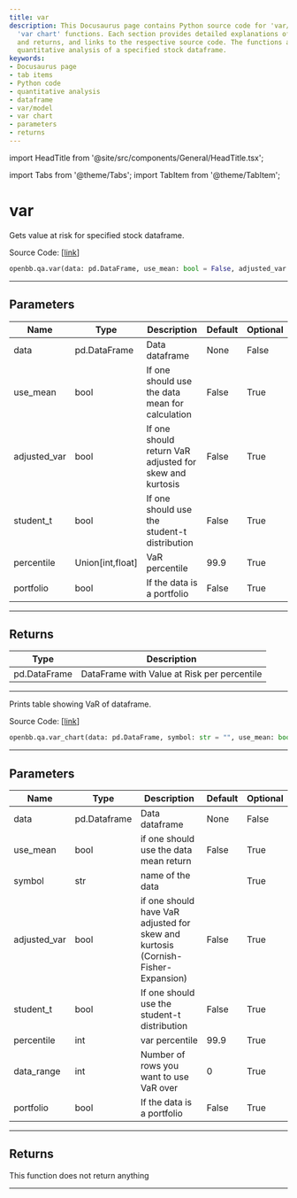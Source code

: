 ```yaml
---
title: var
description: This Docusaurus page contains Python source code for 'var/model' and
  'var chart' functions. Each section provides detailed explanations of parameters
  and returns, and links to the respective source code. The functions are a part of
  quantitative analysis of a specified stock dataframe.
keywords:
- Docusaurus page
- tab items
- Python code
- quantitative analysis
- dataframe
- var/model
- var chart
- parameters
- returns
---
```


import HeadTitle from '@site/src/components/General/HeadTitle.tsx';

<HeadTitle title="var - Qa - Reference | OpenBB SDK Docs" />

import Tabs from '@theme/Tabs';
import TabItem from '@theme/TabItem';

# var

<Tabs>
<TabItem value="model" label="Model" default>

Gets value at risk for specified stock dataframe.

Source Code: [[link](https://github.com/OpenBB-finance/OpenBBTerminal/tree/main/openbb_terminal/common/quantitative_analysis/qa_model.py#L224)]

```python
openbb.qa.var(data: pd.DataFrame, use_mean: bool = False, adjusted_var: bool = False, student_t: bool = False, percentile: Union[int, float] = 99.9, portfolio: bool = False)
```

---

## Parameters

| Name | Type | Description | Default | Optional |
| ---- | ---- | ----------- | ------- | -------- |
| data | pd.DataFrame | Data dataframe | None | False |
| use_mean | bool | If one should use the data mean for calculation | False | True |
| adjusted_var | bool | If one should return VaR adjusted for skew and kurtosis | False | True |
| student_t | bool | If one should use the student-t distribution | False | True |
| percentile | Union[int,float] | VaR percentile | 99.9 | True |
| portfolio | bool | If the data is a portfolio | False | True |


---

## Returns

| Type | Description |
| ---- | ----------- |
| pd.DataFrame | DataFrame with Value at Risk per percentile |
---

</TabItem>
<TabItem value="view" label="Chart">

Prints table showing VaR of dataframe.

Source Code: [[link](https://github.com/OpenBB-finance/OpenBBTerminal/tree/main/openbb_terminal/common/quantitative_analysis/qa_view.py#L1048)]

```python
openbb.qa.var_chart(data: pd.DataFrame, symbol: str = "", use_mean: bool = False, adjusted_var: bool = False, student_t: bool = False, percentile: float = 99.9, data_range: int = 0, portfolio: bool = False)
```

---

## Parameters

| Name | Type | Description | Default | Optional |
| ---- | ---- | ----------- | ------- | -------- |
| data | pd.Dataframe | Data dataframe | None | False |
| use_mean | bool | if one should use the data mean return | False | True |
| symbol | str | name of the data |  | True |
| adjusted_var | bool | if one should have VaR adjusted for skew and kurtosis (Cornish-Fisher-Expansion) | False | True |
| student_t | bool | If one should use the student-t distribution | False | True |
| percentile | int | var percentile | 99.9 | True |
| data_range | int | Number of rows you want to use VaR over | 0 | True |
| portfolio | bool | If the data is a portfolio | False | True |


---

## Returns

This function does not return anything

---

</TabItem>
</Tabs>
